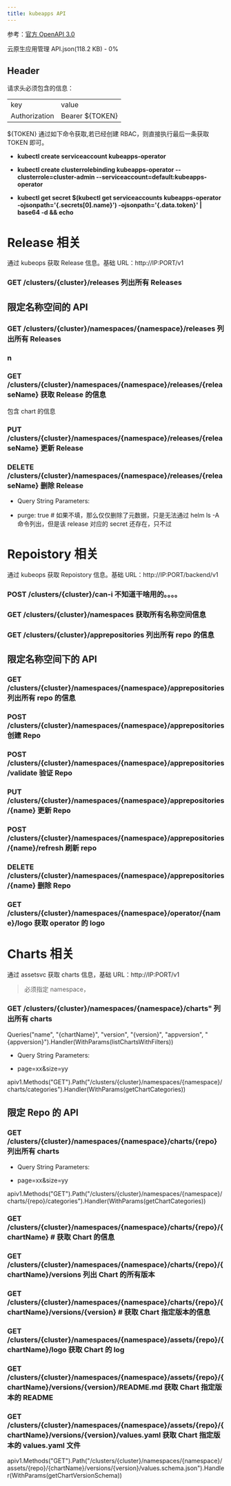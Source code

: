 ```yaml
---
title: kubeapps API
---
```


参考：[官方 OpenAPI 3.0](https://github.com/kubeapps/kubeapps/blob/master/dashboard/public/openapi.yaml)

云原生应用管理
API.json(118.2 KB)
&#x20;\- 0%

## Header

请求头必须包含的信息：

|               |                 |
| ------------- | --------------- |
| key           | value           |
| Authorization | Bearer ${TOKEN} |

${TOKEN} 通过如下命令获取,若已经创建 RBAC，则直接执行最后一条获取 TOKEN 即可。

- **kubectl create serviceaccount kubeapps-operator**

- **kubectl create clusterrolebinding kubeapps-operator --clusterrole=cluster-admin --serviceaccount=default:kubeapps-operator**

- **kubectl get secret $(kubectl get serviceaccounts kubeapps-operator -ojsonpath='{.secrets\[0].name}') -ojsonpath='{.data.token}' | base64 -d && echo**

# Release 相关

通过 kubeops 获取 Release 信息。基础 URL：http://IP:PORT/v1

### GET /clusters/{cluster}/releases 列出所有 Releases

## 限定名称空间的 API

### GET /clusters/{cluster}/namespaces/{namespace}/releases 列出所有 Releases

### n

### GET /clusters/{cluster}/namespaces/{namespace}/releases/{releaseName} 获取 Release 的信息

包含 chart 的信息

### PUT /clusters/{cluster}/namespaces/{namespace}/releases/{releaseName} 更新 Release

### DELETE /clusters/{cluster}/namespaces/{namespace}/releases/{releaseName} 删除 Release

- Query String Parameters:

- purge: true # 如果不填，那么仅仅删除了元数据，只是无法通过 helm ls -A 命令列出，但是该 release 对应的 secret 还存在，只不过

# Repoistory 相关

通过 kubeops 获取 Repoistory 信息。基础 URL：http://IP:PORT/backend/v1

### POST /clusters/{cluster}/can-i 不知道干啥用的。。。。

### GET /clusters/{cluster}/namespaces 获取所有名称空间信息

### GET /clusters/{cluster}/apprepositories 列出所有 repo 的信息

## 限定名称空间下的 API

### GET /clusters/{cluster}/namespaces/{namespace}/apprepositories 列出所有 repo 的信息

### POST /clusters/{cluster}/namespaces/{namespace}/apprepositories 创建 Repo

### POST /clusters/{cluster}/namespaces/{namespace}/apprepositories/validate 验证 Repo

### PUT /clusters/{cluster}/namespaces/{namespace}/apprepositories/{name} 更新 Repo

### POST /clusters/{cluster}/namespaces/{namespace}/apprepositories/{name}/refresh 刷新 repo

### DELETE /clusters/{cluster}/namespaces/{namespace}/apprepositories/{name} 删除 Repo

### GET /clusters/{cluster}/namespaces/{namespace}/operator/{name}/logo 获取 operator 的 logo

# Charts 相关

通过 assetsvc 获取 charts 信息，基础 URL：http://IP:PORT/v1

> 必须指定 namespace，

### GET /clusters/{cluster}/namespaces/{namespace}/charts" 列出所有 charts

Queries("name", "{chartName}", "version", "{version}", "appversion", "{appversion}").Handler(WithParams(listChartsWithFilters))

- Query String Parameters:

- page=xx\&size=yy

apiv1.Methods("GET").Path("/clusters/{cluster}/namespaces/{namespace}/charts/categories").Handler(WithParams(getChartCategories))

## 限定 Repo 的 API

### GET /clusters/{cluster}/namespaces/{namespace}/charts/{repo} 列出所有 charts

- Query String Parameters:

- page=xx\&size=yy

apiv1.Methods("GET").Path("/clusters/{cluster}/namespaces/{namespace}/charts/{repo}/categories").Handler(WithParams(getChartCategories))

### GET /clusters/{cluster}/namespaces/{namespace}/charts/{repo}/{chartName} # 获取 Chart 的信息

### GET /clusters/{cluster}/namespaces/{namespace}/charts/{repo}/{chartName}/versions 列出 Chart 的所有版本

### GET /clusters/{cluster}/namespaces/{namespace}/charts/{repo}/{chartName}/versions/{version} # 获取 Chart 指定版本的信息

### GET /clusters/{cluster}/namespaces/{namespace}/assets/{repo}/{chartName}/logo 获取 Chart 的 log

### GET /clusters/{cluster}/namespaces/{namespace}/assets/{repo}/{chartName}/versions/{version}/README.md 获取 Chart 指定版本的 README

### GET /clusters/{cluster}/namespaces/{namespace}/assets/{repo}/{chartName}/versions/{version}/values.yaml 获取 Chart 指定版本的 values.yaml 文件

apiv1.Methods("GET").Path("/clusters/{cluster}/namespaces/{namespace}/assets/{repo}/{chartName}/versions/{version}/values.schema.json").Handler(WithParams(getChartVersionSchema))
